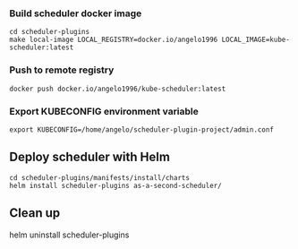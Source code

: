 ### Build scheduler docker image
```
cd scheduler-plugins
make local-image LOCAL_REGISTRY=docker.io/angelo1996 LOCAL_IMAGE=kube-scheduler:latest
```

### Push to remote registry
```
docker push docker.io/angelo1996/kube-scheduler:latest
```

### Export KUBECONFIG environment variable
```
export KUBECONFIG=/home/angelo/scheduler-plugin-project/admin.conf
```

## Deploy scheduler with Helm
```
cd scheduler-plugins/manifests/install/charts
helm install scheduler-plugins as-a-second-scheduler/
```

## Clean up
helm uninstall scheduler-plugins